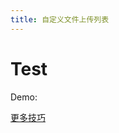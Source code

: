 ```yaml
---
title: 自定义文件上传列表
---
```


# Test

Demo:
<code src='./index.tsx'></code>

[更多技巧](https://d.umijs.org/guide/demo-principle)

